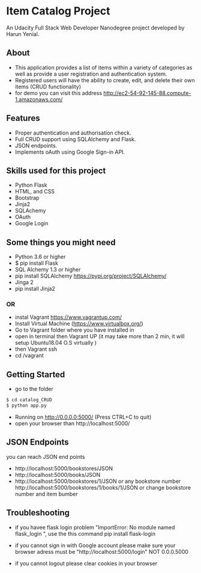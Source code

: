 # Item Catalog Project


An Udacity Full Stack Web Developer  Nanodegree project developed by Harun Yenial.

## About
- This application provides a list of items within a variety of categories as well as provide a user registration and authentication system. 
- Registered users will have the ability to create, edit, and delete their own items (CRUD functionality)
- for demo you can visit this address http://ec2-54-92-145-88.compute-1.amazonaws.com/

## Features

- Proper authentication and authorisation check.
- Full CRUD support using SQLAlchemy and Flask.
- JSON endpoints.
- Implements oAuth using Google Sign-in API.

## Skills used for this project
- Python Flask
- HTML, and CSS
- Bootstrap
- Jinja2
- SQLAchemy
- OAuth
- Google Login


## Some things you might need
- Python 3.6 or higher
- $ pip install Flask
- SQL Alchemy 1.3 or higher
- pip install SQLAlchemy https://pypi.org/project/SQLAlchemy/
- Jinga 2 
- pip install Jinja2

### OR

- instal Vagrant https://www.vagrantup.com/
- Install Virtual Machine (https://www.virtualbox.org/) 
- Go to Vagrant folder where you have installed in
- open in terminal then Vagrant UP (it may take more than 2 min, it will setup Ubuntu18.04 O.S virtually )
- then Vagrant ssh
- cd /vagrant


## Getting Started
- go to the folder

 ```sh
$ cd catalog_CRUD
$ python app.py
 ```
 - Running on http://0.0.0.0:5000/ (Press CTRL+C to quit)
 - open your browser than http://localhost:5000/
 
## JSON Endpoints
you can reach JSON end points
- http://localhost:5000/bookstores/JSON
- http://localhost:5000/books/JSON
- http://localhost:5000/bookstores/1/JSON or any bookstore number 
http://localhost:5000/bookstores/1/books/1/JSON or change bookstore number and item bumber

## Troubleshooting
- if you havee flask login problem "ImportError: No module named flask_login
", use the this command  pip install flask-login

- if you cannot sign in with Google account please make sure your browser adress must be "http://localhost:5000/login" NOT 0.0.0.5000
- if you cannot logout please clear cookies in your browser


